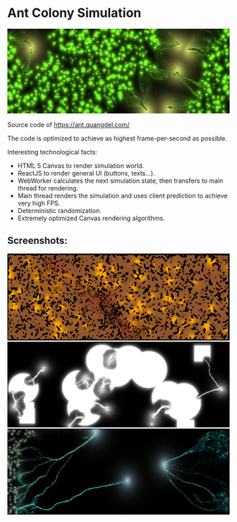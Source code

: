 # Ant Colony Simulation

![FelColony](https://github.com/pqhuy98/ant-simulation/blob/master/screenshots/fel-colony.png)

Source code of https://ant.quangdel.com/

The code is optimized to achieve as highest frame-per-second as possible.

Interesting technological facts:
- HTML 5 Canvas to render simulation world.
- ReactJS to render general UI (buttons, texts...).
- WebWorker calculates the next simulation state, then transfers to main thread for rendering.
- Main thread renders the simulation and uses client prediction to achieve very high FPS.
- Deterministic randomization.
- Extremely optimized Canvas rendering algorithms.

## Screenshots:
![Classic](https://github.com/pqhuy98/ant-simulation/blob/master/screenshots/classic.png)
![White](https://github.com/pqhuy98/ant-simulation/blob/master/screenshots/white.png)
![StarWar](https://github.com/pqhuy98/ant-simulation/blob/master/screenshots/starwar.png)
